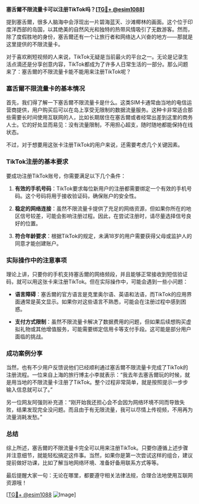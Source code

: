**塞舌爾不限流量卡可以注册TikTok吗？[[TG💪+ @esim1088](https://t.me/s/esim1088)]**

提到塞舌爾，很多人脑海中会浮现出一片碧海蓝天、沙滩椰林的画面。这个位于印度洋西部的岛国，以其绝美的自然风光和独特的热带风情吸引了无数游客。然而，除了度假胜地的身份，塞舌爾还有一个让旅行者和网络达人兴奋的地方——那就是这里提供的不限流量卡。

对于喜欢刷短视频的人来说，TikTok无疑是当前最火的平台之一。无论是记录生活点滴还是分享创意内容，TikTok都成为了许多人日常生活的一部分。那么问题来了：塞舌爾的不限流量卡能不能用来注册TikTok呢？

### 塞舌爾不限流量卡的基本情况

首先，我们得了解一下塞舌爾不限流量卡是什么。这类SIM卡通常由当地的电信运营商提供，用户购买后可以在岛上享受无限制的数据流量服务。这种卡非常适合那些需要长时间使用互联网的人，比如长期居住在塞舌爾或者经常出差到这里的商务人士。它的好处显而易见：没有流量限制，不用担心超支，随时随地都能保持在线状态。

不过，对于想要用这张卡注册TikTok的用户来说，还需要考虑几个关键因素。

### TikTok注册的基本要求

要成功注册TikTok账号，你需要满足以下几个条件：

1. **有效的手机号码**：TikTok要求每位新用户的注册都需要绑定一个有效的手机号码。这个号码将用于接收验证码，确保账户的安全性。
   
2. **稳定的网络连接**：虽然不限流量卡提供了充足的网络资源，但如果你所在的地区信号较差，可能会影响注册过程。因此，在尝试注册时，请尽量选择信号良好的位置。

3. **符合年龄要求**：根据TikTok的规定，未满18岁的用户需要获得父母或监护人的同意才能创建账户。

### 实际操作中的注意事项

理论上讲，只要你的手机支持塞舌爾的网络频段，并且能够正常接收到短信验证码，就可以用这张卡来注册TikTok。但在实际操作中，可能会遇到一些小问题：

- **语言障碍**：塞舌爾的官方语言是克里奥尔语、英语和法语，而TikTok的应用界面通常是英文显示。如果你对这些语言不熟悉，可能会在注册过程中感到困惑。
  
- **支付方式限制**：虽然不限流量卡解决了数据费用的问题，但如果后续想购买虚拟礼物或其他增值服务，可能需要绑定信用卡等支付手段。这可能是部分用户面临的挑战。

### 成功案例分享

当然，也有不少用户反馈说他们已经顺利通过塞舌爾不限流量卡完成了TikTok的注册流程。一位来自上海的旅行博主小李就表示：“我去年去塞舌爾玩的时候，就是用当地的不限流量卡注册了TikTok。整个过程非常简单，就是按照提示一步步输入信息就可以了。”

另一位网友阿强则补充道：“刚开始我还担心会不会因为网络环境不同而导致失败，结果发现完全没问题。而且由于有无限流量，我可以尽情上传视频，不用再为流量消耗发愁。”

### 总结

综上所述，塞舌爾的不限流量卡完全可以用来注册TikTok。只要你遵循上述步骤并注意细节，就能轻松搞定这件事。当然，如果你是第一次尝试这样的组合，建议提前做好功课，比如了解当地网络环境、准备好备用联系方式等等。

最后提醒大家一句：无论在哪里，都要遵守相关法律法规，合理合法地使用互联网资源哦！

[[TG💪+ @esim1088](https://t.me/s/esim1088) ![Image](https://i.postimg.cc/4NQfJmqS/Snipaste-2025-05-13-00-14-12.png)]